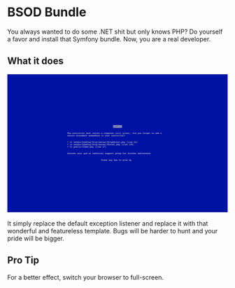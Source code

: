 BSOD Bundle
===========

You always wanted to do some .NET shit but only knows PHP? Do yourself a favor and install that Symfony bundle. Now, you
are a real developer.

What it does
------------

![Demo](doc/demo.png)

It simply replace the default exception listener and replace it with that wonderful and featureless template. Bugs will 
be harder to hunt and your pride will be bigger.

Pro Tip
-------

For a better effect, switch your browser to full-screen.
